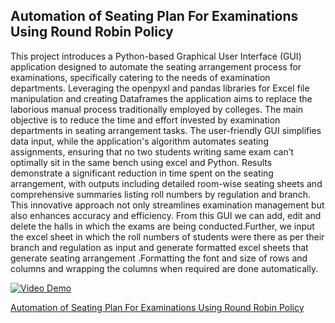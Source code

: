 ## Automation of Seating Plan For Examinations Using Round Robin Policy

This project introduces a Python-based Graphical User Interface (GUI) application designed to automate the seating arrangement process for examinations, specifically catering to the needs of examination departments. Leveraging the openpyxl and pandas libraries for Excel file manipulation and creating Dataframes the application aims to replace the laborious manual process traditionally employed by colleges. The main objective is to reduce the time and effort invested by examination departments in seating arrangement tasks. The user-friendly GUI simplifies data input, while the application's algorithm automates seating assignments, ensuring  that no two students writing same exam can’t optimally sit in the same bench using excel and Python. Results demonstrate a significant reduction in time spent on the seating arrangement, with outputs including detailed room-wise seating sheets and comprehensive summaries listing roll numbers by regulation and branch. This innovative approach not only streamlines examination management but also enhances accuracy and efficiency. From this GUI we can add, edit and delete the halls in which the exams are being conducted.Further, we input the excel sheet in which the  roll  numbers of students were there as per their branch and regulation as input  and generate  formatted excel sheets that generate seating arrangement .Formatting the font and size of rows and columns and wrapping the columns when required  are done automatically. 

[![Video Demo](https://drive.google.com/file/d/1apRpu4hweDFcrXN10vKxWtkH3gdcaOGV/view?usp=sharing)](https://drive.google.com/file/d/1AaiRJEmJLGtuPwraWRgv1UWl0RfsGk6Q/view?usp=sharing)

[Automation of Seating Plan For Examinations Using Round Robin Policy](https://doi.org/10.22214/ijraset.2023.56579)



